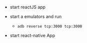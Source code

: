 - start reactJS app

- start a emulators and run

  - `adb reverse tcp:3000 tcp:3000`

- start react-native App
